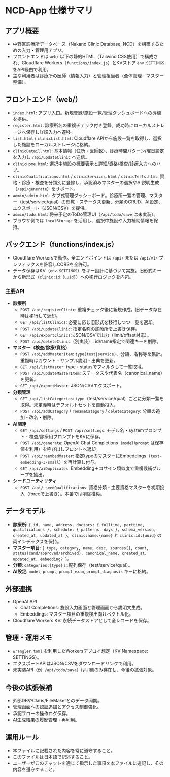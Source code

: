 # NCD-App 仕様サマリ

## アプリ概要
- 中野区診療所データベース（Nakano Clinic Database, NCD）を構築するための入力・管理用アプリ。
- フロントエンドは `web/` 以下の静的HTML（Tailwind CSS使用）で構成され、Cloudflare Workers（`functions/index.js`）とKVストア `env.SETTINGS` をAPI経由で利用。
- 主な利用者は診療所の医師（情報入力）と管理担当者（全体管理・マスター整備）。

## フロントエンド（web/）
- `index.html`: アプリ入口。新規登録/施設一覧/管理ダッシュボードへの導線を提供。
- `register.html`: 診療所名の重複チェック付き登録。成功時にローカルストレージへ保存し詳細入力へ遷移。
- `list.html` / `clinicList.html`: Cloudflare APIから施設一覧を取得し、選択した施設をローカルストレージに格納。
- `clinicDetail.html`: 基本情報（住所・医師数）、診療時間パターン/曜日設定を入力し `/api/updateClinic` へ送信。
- `clinicHome.html`: 選択中施設の概要表示と詳細/資格/検査/診療入力へのハブ。
- `clinicQualifications.html` / `clinicServices.html` / `clinicTests.html`: 資格・診療・検査を分類別に登録し、承認済みマスターの選択やAI説明生成（`/api/generate`）をサポート。
- `admin/admin.html`: タブ式管理ダッシュボード。診療所一覧の管理、マスター（test/service/qual）の閲覧・ステータス更新、分類のCRUD、AI設定、エクスポート（JSON/CSV）を提供。
- `admin/todo.html`: 将来予定のToDo管理UI（`/api/todo/save` は未実装）。
- ブラウザ側では `localStorage` を活用し、選択中施設や入力補助情報を保持。

## バックエンド（functions/index.js）
- Cloudflare Workersで動作。全エンドポイントは `/api/` または `/api/v1/` プレフィックスを許容しCORSを全許可。
- データ保存はKV（`env.SETTINGS`）をキー設計に基づいて実施。旧形式キーから新形式（`clinic:id:{uuid}`）への移行ロジックを内包。

### 主要API
- **診療所**
  - `POST /api/registerClinic`: 重複チェック後に新規作成。旧データ存在時は移行して返却。
  - `GET /api/listClinics`: 必要に応じ旧形式を移行しつつ一覧を返却。
  - `POST /api/updateClinic`: 指定名称の診療所を上書き保存。
  - `GET /api/exportClinics`: JSON/CSVで出力（limit/offset対応）。
  - `POST /api/deleteClinic`（別実装）: id/name指定で関連キーを削除。
- **マスター（検査/診療/資格）**
  - `POST /api/addMasterItem`: `type(test|service)`、分類、名称等を集計。重複時はカウント・サンプル説明・出典を更新。
  - `GET /api/listMaster`: type・statusでフィルタして一覧取得。
  - `POST /api/updateMasterItem`: ステータスや代表名（canonical_name）を更新。
  - `GET /api/exportMaster`: JSON/CSVエクスポート。
- **分類管理**
  - `GET /api/listCategories`: `type`（test/service/qual）ごとに分類一覧を取得。未定義時はデフォルトセットを自動投入。
  - `POST /api/addCategory` / `renameCategory` / `deleteCategory`: 分類の追加・改名・削除。
- **AI関連**
  - `GET /api/settings` / `POST /api/settings`: モデル名・systemプロンプト・検査/診療用プロンプトをKVに保存。
  - `POST /api/generate`: OpenAI Chat Completions（`model`/`prompt` は保存値を利用）を呼び出しフロントへ返却。
  - `POST /api/reembedMaster`: 指定typeのマスターにEmbeddings（`text-embedding-3-small`）を再計算し付与。
  - `GET /api/aiDuplicates`: Embedding＋コサイン類似度で重複候補グループを抽出。
- **シードユーティリティ**
  - `POST /api/_seedQualifications`: 資格分類・主要資格マスターを初期投入（forceで上書き）。本番では削除推奨。

## データモデル
- **診療所**: `{ id, name, address, doctors: { fulltime, parttime, qualifications }, schedule: { patterns, days }, schema_version, created_at, updated_at }`。`clinic:name:{name}` と `clinic:id:{uuid}` の両インデックスを保持。
- **マスター項目**: `{ type, category, name, desc, sources[], count, status(cand/approved/archived), canonical_name, created_at, updated_at, embedding? }`。
- **分類**: `categories:{type}` に配列保存（test/service/qual）。
- **AI設定**: `model`, `prompt`, `prompt_exam`, `prompt_diagnosis` キーに格納。

## 外部連携
- OpenAI API
  - Chat Completions: 施設入力画面と管理画面から説明文生成。
  - Embeddings: マスター項目の重複検出向けベクトル化。
- Cloudflare Workers KV: 永続データストアとして全レコードを保存。

## 管理・運用メモ
- `wrangler.toml` を利用したWorkersデプロイ想定（KV Namespace: SETTINGS）。
- エクスポートAPIはJSON/CSVをダウンロードリンクで利用。
- 未実装API（例: `/api/todo/save`）はUI側のみ存在し、今後の拡張対象。

## 今後の拡張候補
- 外部DBやClaris/FileMakerとのデータ同期。
- 管理画面への認証追加とアクセス制御強化。
- 承認フローの操作ログ保存。
- AI生成結果の履歴管理・再利用。

## 運用ルール
- 本ファイルに記載された内容を常に遵守すること。
- このファイルは日本語で記述すること。
- ユーザーがこのチャットを通じて指示した事項を本ファイルに追記し、その内容を遵守すること。
